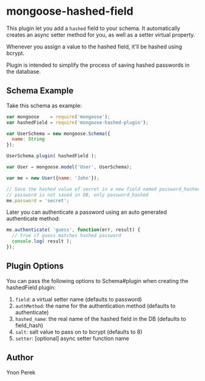mongoose-hashed-field
=====================

This plugin let you add a `hashed` field to your schema. It automatically creates an async setter method for you,
as well as a setter virtual property.

Whenever you assign a value to the hashed field, it'll be hashed using bcrypt.

Plugin is intended to simplify the process of saving hashed passwords in the database.

## Schema Example

Take this schema as example:

```javascript
var mongoose    = require('mongoose');
var hashedField = require('mongoose-hashed-plugin');

var UserSchema = new mongoose.Schema({
  name: String
});

UserSchema.plugin( hashedField );

var User = mongoose.model('User', UserSchema);

var me = new User({name: 'John'});

// Save the hashed value of secret in a new field named password_hashed
// password is not saved in DB, only password_hashed
me.password = 'secret';

```

Later you can authenticate a password using an auto generated authenticate method:

```javascript
me.authenticate( 'guess', function(err, result) {
  // true if guess matches hashed password
  console.log( result );
});

```


## Plugin Options

You can pass the following options to Schema#plugin when creating the hashedField plugin:

1. `field`: a virtual setter name (defaults to password)
2. `authMethod`: the name for the authentication method (defaults to authenticate)
3. `hashed_name`: the real name of the hashed field in the DB (defaults to field_hash)
4. `salt`: salt value to pass on to bcrypt (defaults to 8)
5. `setter`: [optional] async setter function name

## Author

Ynon Perek